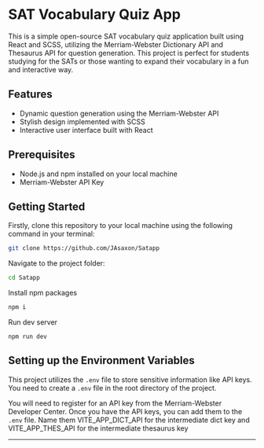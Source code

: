 # SAT Vocabulary Quiz App

This is a simple open-source SAT vocabulary quiz application built using React and SCSS, utilizing the Merriam-Webster Dictionary API and Thesaurus API for question generation. This project is perfect for students studying for the SATs or those wanting to expand their vocabulary in a fun and interactive way.

## Features

- Dynamic question generation using the Merriam-Webster API
- Stylish design implemented with SCSS
- Interactive user interface built with React

## Prerequisites

- Node.js and npm installed on your local machine
- Merriam-Webster API Key

## Getting Started

Firstly, clone this repository to your local machine using the following command in your terminal:

```bash
git clone https://github.com/JAsaxon/Satapp
```

Navigate to the project folder:

```bash
cd Satapp
```

Install npm packages
```bash
npm i 
```

Run dev server
```
npm run dev
```

## Setting up the Environment Variables

This project utilizes the `.env` file to store sensitive information like API keys. You need to create a `.env` file in the root directory of the project. 

You will need to register for an API key from the Merriam-Webster Developer Center. Once you have the API keys, you can add them to the `.env` file. Name them VITE_APP_DICT_API for 
the intermediate dict key and VITE_APP_THES_API for the intermediate thesaurus key

****
